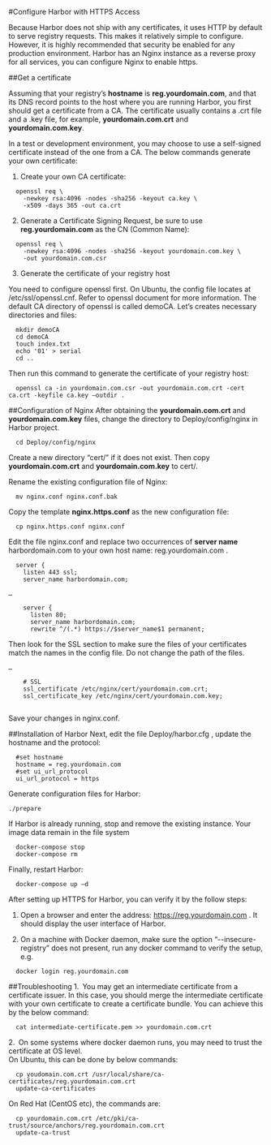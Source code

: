 #Configure Harbor with HTTPS Access 

Because Harbor does not ship with any certificates, it uses HTTP by default to serve registry requests. This makes it relatively simple to configure. However, it is highly recommended that security be enabled for any production environment. Harbor has an Nginx instance as a reverse proxy for all services, you can configure Nginx to enable https.

##Get a certificate

Assuming that your registry’s **hostname** is **reg.yourdomain.com**, and that its DNS record points to the host where you are running Harbor, you first should get a certificate from a CA. The certificate usually contains a .crt file and a .key file, for example, **yourdomain.com.crt** and **yourdomain.com.key**.

In a test or development environment, you may choose to use a self-signed certificate instead of the one from a CA. The below commands generate your own certificate:

1) Create your own CA certificate:
```
  openssl req \
    -newkey rsa:4096 -nodes -sha256 -keyout ca.key \
    -x509 -days 365 -out ca.crt
```
2) Generate a Certificate Signing Request, be sure to use **reg.yourdomain.com** as the CN (Common Name):
```
  openssl req \
    -newkey rsa:4096 -nodes -sha256 -keyout yourdomain.com.key \
    -out yourdomain.com.csr
```
3) Generate the certificate of your registry host

You need to configure openssl first. On Ubuntu, the config file locates at /etc/ssl/openssl.cnf. Refer to openssl document for more information. The default CA directory of openssl is called demoCA. Let’s creates necessary directories and files:
```
  mkdir demoCA
  cd demoCA
  touch index.txt
  echo '01' > serial
  cd ..
 ```
Then run this command to generate the certificate of your registry host:
```
  openssl ca -in yourdomain.com.csr -out yourdomain.com.crt -cert ca.crt -keyfile ca.key –outdir .
```

##Configuration of Nginx
After obtaining the **yourdomain.com.crt** and **yourdomain.com.key** files, change the directory to Deploy/config/nginx in Harbor project.
```
  cd Deploy/config/nginx
```
Create a new directory “cert/” if it does not exist. Then copy **yourdomain.com.crt** and **yourdomain.com.key** to cert/.

Rename the existing configuration file of Nginx:
```
  mv nginx.conf nginx.conf.bak
```
Copy the template **nginx.https.conf** as the new configuration file:
```
  cp nginx.https.conf nginx.conf
```
Edit the file nginx.conf and replace two occurrences of **server name** harbordomain.com to your own host name: reg.yourdomain.com .
```
  server {
    listen 443 ssl;
    server_name harbordomain.com;

…

    server {
      listen 80;
      server_name harbordomain.com;
      rewrite ^/(.*) https://$server_name$1 permanent;

```
Then look for the SSL section to make sure the files of your certificates match the names in the config file. Do not change the path of the files.
```
…

    # SSL
    ssl_certificate /etc/nginx/cert/yourdomain.com.crt;
    ssl_certificate_key /etc/nginx/cert/yourdomain.com.key;
  
```
Save your changes in nginx.conf.

##Installation of Harbor
Next, edit the file Deploy/harbor.cfg , update the hostname and the protocol:
```
  #set hostname
  hostname = reg.yourdomain.com
  #set ui_url_protocol
  ui_url_protocol = https
```

Generate configuration files for Harbor:
```
./prepare
```
If Harbor is already running, stop and remove the existing instance. Your image data remain in the file system
```
  docker-compose stop
  docker-compose rm
```
Finally, restart Harbor:
```
  docker-compose up –d
```
After setting up HTTPS for Harbor, you can verify it by the follow steps:

1. Open a browser and enter the address: https://reg.yourdomain.com . It should display the user interface of Harbor.

2. On a machine with Docker daemon, make sure the option “--insecure-registry” does not present, run any docker command to verify the setup, e.g. 
```
  docker login reg.yourdomain.com
```
##Troubleshooting
1.` `You may get an intermediate certificate from a certificate issuer. In this case, you should merge the intermediate certificate with your own certificate to create a certificate bundle. You can achieve this by the below command:
```
  cat intermediate-certificate.pem >> yourdomain.com.crt 
```
2.` `On some systems where docker daemon runs, you may need to trust the certificate at OS level.  
  On Ubuntu, this can be done by below commands:
```
  cp youdomain.com.crt /usr/local/share/ca-certificates/reg.yourdomain.com.crt
  update-ca-certificates
```  
  On Red Hat (CentOS etc), the commands are:
```
  cp yourdomain.com.crt /etc/pki/ca-trust/source/anchors/reg.yourdomain.com.crt
  update-ca-trust

